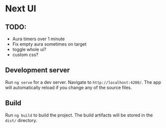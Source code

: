 # Next UI

## TODO:

- Aura timers over 1 minute
- Fix empty aura sometimes on target
- toggle whole ui?
- custom css?

## Development server

Run `ng serve` for a dev server. Navigate to `http://localhost:4200/`. The app will automatically reload if you change
any of the source files.

## Build

Run `ng build` to build the project. The build artifacts will be stored in the `dist/` directory.
